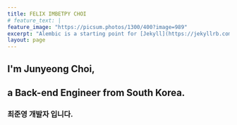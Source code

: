 ```yaml
---
title: FELIX IMBETPY CHOI
# feature_text: |
feature_image: "https://picsum.photos/1300/400?image=989"
excerpt: "Alembic is a starting point for [Jekyll](https://jekyllrb.com/) projects. Rather than starting from scratch, this boilerplate is designed to get the ball rolling immediately. Install it, configure it, tweak it, push it."
layout: page
---
```


## I'm Junyeong Choi,
## a Back-end Engineer from South Korea.
### 최준영 개발자 입니다.
